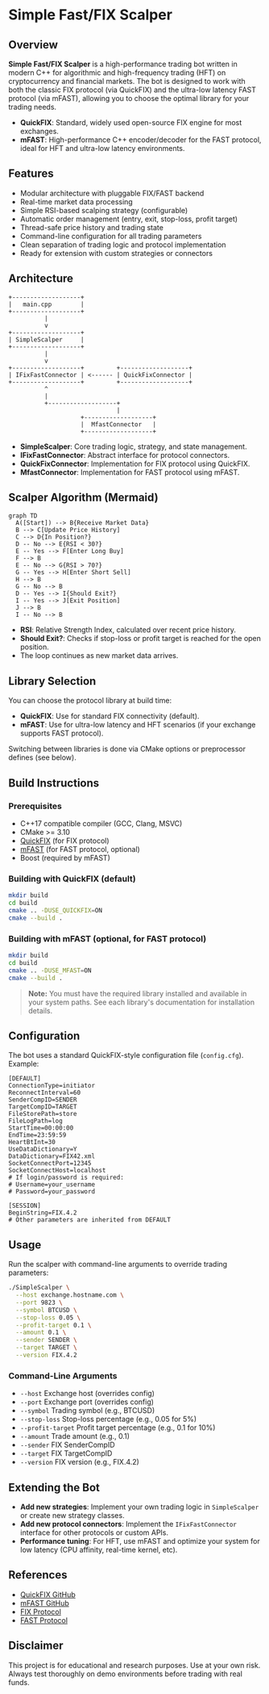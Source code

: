 # Simple Fast/FIX Scalper

## Overview

**Simple Fast/FIX Scalper** is a high-performance trading bot written in modern C++ for algorithmic and high-frequency trading (HFT) on cryptocurrency and financial markets. The bot is designed to work with both the classic FIX protocol (via QuickFIX) and the ultra-low latency FAST protocol (via mFAST), allowing you to choose the optimal library for your trading needs.

- **QuickFIX**: Standard, widely used open-source FIX engine for most exchanges.
- **mFAST**: High-performance C++ encoder/decoder for the FAST protocol, ideal for HFT and ultra-low latency environments.

## Features

- Modular architecture with pluggable FIX/FAST backend
- Real-time market data processing
- Simple RSI-based scalping strategy (configurable)
- Automatic order management (entry, exit, stop-loss, profit target)
- Thread-safe price history and trading state
- Command-line configuration for all trading parameters
- Clean separation of trading logic and protocol implementation
- Ready for extension with custom strategies or connectors

## Architecture

```
+-------------------+
|   main.cpp        |
+-------------------+
          |
          v
+-------------------+
| SimpleScalper     |
+-------------------+
          |
          v
+-------------------+         +-------------------+
| IFixFastConnector | <------ | QuickFixConnector |
+-------------------+         +-------------------+
          ^
          |
          +-------------------+
                              |
                    +-------------------+
                    |  MfastConnector   |
                    +-------------------+
```

- **SimpleScalper**: Core trading logic, strategy, and state management.
- **IFixFastConnector**: Abstract interface for protocol connectors.
- **QuickFixConnector**: Implementation for FIX protocol using QuickFIX.
- **MfastConnector**: Implementation for FAST protocol using mFAST.

## Scalper Algorithm (Mermaid)

```mermaid
graph TD
  A([Start]) --> B{Receive Market Data}
  B --> C[Update Price History]
  C --> D{In Position?}
  D -- No --> E{RSI < 30?}
  E -- Yes --> F[Enter Long Buy]
  F --> B
  E -- No --> G{RSI > 70?}
  G -- Yes --> H[Enter Short Sell]
  H --> B
  G -- No --> B
  D -- Yes --> I{Should Exit?}
  I -- Yes --> J[Exit Position]
  J --> B
  I -- No --> B

```

- **RSI**: Relative Strength Index, calculated over recent price history.
- **Should Exit?**: Checks if stop-loss or profit target is reached for the open position.
- The loop continues as new market data arrives.

## Library Selection

You can choose the protocol library at build time:
- **QuickFIX**: Use for standard FIX connectivity (default).
- **mFAST**: Use for ultra-low latency and HFT scenarios (if your exchange supports FAST protocol).

Switching between libraries is done via CMake options or preprocessor defines (see below).

## Build Instructions

### Prerequisites
- C++17 compatible compiler (GCC, Clang, MSVC)
- CMake >= 3.10
- [QuickFIX](https://github.com/quickfix/quickfix) (for FIX protocol)
- [mFAST](https://github.com/objectcomputing/mFAST) (for FAST protocol, optional)
- Boost (required by mFAST)

### Building with QuickFIX (default)

```bash
mkdir build
cd build
cmake .. -DUSE_QUICKFIX=ON
cmake --build .
```

### Building with mFAST (optional, for FAST protocol)

```bash
mkdir build
cd build
cmake .. -DUSE_MFAST=ON
cmake --build .
```

> **Note:** You must have the required library installed and available in your system paths. See each library's documentation for installation details.

## Configuration

The bot uses a standard QuickFIX-style configuration file (`config.cfg`). Example:

```
[DEFAULT]
ConnectionType=initiator
ReconnectInterval=60
SenderCompID=SENDER
TargetCompID=TARGET
FileStorePath=store
FileLogPath=log
StartTime=00:00:00
EndTime=23:59:59
HeartBtInt=30
UseDataDictionary=Y
DataDictionary=FIX42.xml
SocketConnectPort=12345
SocketConnectHost=localhost
# If login/password is required:
# Username=your_username
# Password=your_password

[SESSION]
BeginString=FIX.4.2
# Other parameters are inherited from DEFAULT
```

## Usage

Run the scalper with command-line arguments to override trading parameters:

```bash
./SimpleScalper \
  --host exchange.hostname.com \
  --port 9823 \
  --symbol BTCUSD \
  --stop-loss 0.05 \
  --profit-target 0.1 \
  --amount 0.1 \
  --sender SENDER \
  --target TARGET \
  --version FIX.4.2
```

### Command-Line Arguments
- `--host`           Exchange host (overrides config)
- `--port`           Exchange port (overrides config)
- `--symbol`         Trading symbol (e.g., BTCUSD)
- `--stop-loss`      Stop-loss percentage (e.g., 0.05 for 5%)
- `--profit-target`  Profit target percentage (e.g., 0.1 for 10%)
- `--amount`         Trade amount (e.g., 0.1)
- `--sender`         FIX SenderCompID
- `--target`         FIX TargetCompID
- `--version`        FIX version (e.g., FIX.4.2)

## Extending the Bot

- **Add new strategies**: Implement your own trading logic in `SimpleScalper` or create new strategy classes.
- **Add new protocol connectors**: Implement the `IFixFastConnector` interface for other protocols or custom APIs.
- **Performance tuning**: For HFT, use mFAST and optimize your system for low latency (CPU affinity, real-time kernel, etc).

## References
- [QuickFIX GitHub](https://github.com/quickfix/quickfix)
- [mFAST GitHub](https://github.com/objectcomputing/mFAST)
- [FIX Protocol](https://www.fixtrading.org/)
- [FAST Protocol](https://www.fixtrading.org/standards/fast/)

## Disclaimer
This project is for educational and research purposes. Use at your own risk. Always test thoroughly on demo environments before trading with real funds. 